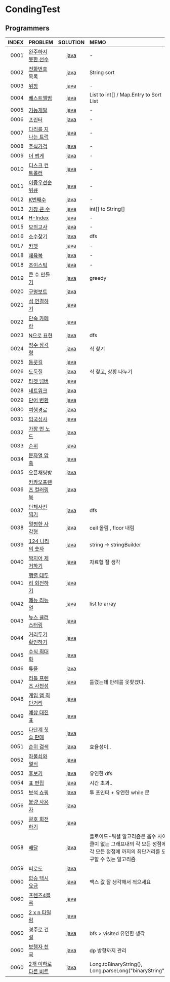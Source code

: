 # CondingTest
## Programmers

| INDEX | PROBLEM                                                                 |                                                                SOLUTION                                                                 | MEMO                                                                        |
|------:|:------------------------------------------------------------------------|:---------------------------------------------------------------------------------------------------------------------------------------:|:----------------------------------------------------------------------------|
|  0001 | [완주하지 못한 선수](https://programmers.co.kr/learn/courses/30/lessons/42576)  |                                    [java](https://programmers.co.kr/learn/courses/30/lessons/42576)                                     | -                                                                           |
|  0002 | [전화번호 목록](https://programmers.co.kr/learn/courses/30/lessons/42577)     | [java](https://github.com/wangjh789/condingTest/blob/main/src/programmers/%EC%A0%84%ED%99%94%EB%B2%88%ED%98%B8_%EB%AA%A9%EB%A1%9D.java) | String sort                                                                 |
|  0003 | [위장](https://programmers.co.kr/learn/courses/30/lessons/42578)          |                   [java](https://github.com/wangjh789/condingTest/blob/main/src/programmers/%EC%9C%84%EC%9E%A5.java)                    | -                                                                           |
|  0004 | [베스트앨범](https://programmers.co.kr/learn/courses/30/lessons/42579)       |      [java](https://github.com/wangjh789/condingTest/blob/main/src/programmers/%EB%B2%A0%EC%8A%A4%ED%8A%B8%EC%95%A8%EB%B2%94.java)      | List<Integer> to int[] / Map.Entry to Sort List                             |
|  0005 | [기능개발](https://programmers.co.kr/learn/courses/30/lessons/42586)        |                                                                [java]()                                                                 | -                                                                           |
|  0006 | [프린터](https://programmers.co.kr/learn/courses/30/lessons/42587)         |                                                                [java]()                                                                 | -                                                                           |
|  0007 | [다리를 지나는 트럭](https://programmers.co.kr/learn/courses/30/lessons/42583)  |                                                                [java]()                                                                 | -                                                                           |
|  0008 | [주식가격](https://programmers.co.kr/learn/courses/30/lessons/42584)        |                                                                [java]()                                                                 | -                                                                           |
|  0009 | [더 맵게](https://programmers.co.kr/learn/courses/30/lessons/42626)        |                                                                [java]()                                                                 | -                                                                           |
|  0010 | [디스크 컨트롤러](https://programmers.co.kr/learn/courses/30/lessons/42627)    |                                                                [java]()                                                                 | -                                                                           |
|  0011 | [이중우선순위큐](https://programmers.co.kr/learn/courses/30/lessons/42628)     |                                                                [java]()                                                                 | -                                                                           |
|  0012 | [K번째수](https://programmers.co.kr/learn/courses/30/lessons/42748)        |                                                                [java]()                                                                 | -                                                                           |
|  0013 | [가장 큰 수](https://programmers.co.kr/learn/courses/30/lessons/42746)      |                                                                [java]()                                                                 | int[] to String[]                                                           |
|  0014 | [H-Index](https://programmers.co.kr/learn/courses/30/lessons/42747)     |                                                                [java]()                                                                 | -                                                                           |
|  0015 | [모의고사](https://programmers.co.kr/learn/courses/30/lessons/42840)        |                                                                [java]()                                                                 | -                                                                           |
|  0016 | [소수찾기](https://programmers.co.kr/learn/courses/30/lessons/42839)        |                                                                [java]()                                                                 | dfs                                                                         |
|  0017 | [카펫](https://programmers.co.kr/learn/courses/30/lessons/42842)          |                                                                [java]()                                                                 | -                                                                           |
|  0018 | [체육복](https://programmers.co.kr/learn/courses/30/lessons/42862)         |                                                                [java]()                                                                 | -                                                                           |
|  0018 | [조이스틱](https://programmers.co.kr/learn/courses/30/lessons/42860)        |                                                                [java]()                                                                 | -                                                                           |
|  0019 | [큰 수 만들기](https://programmers.co.kr/learn/courses/30/lessons/42883)     |                                                                [java]()                                                                 | greedy                                                                      |
|  0020 | [구명보트](https://programmers.co.kr/learn/courses/30/lessons/42885)        |                                                                [java]()                                                                 |                                                                             |
|  0021 | [섬 연결하기](https://programmers.co.kr/learn/courses/30/lessons/42861)      |                                                                [java]()                                                                 |                                                                             |
|  0022 | [단속 카메라](https://programmers.co.kr/learn/courses/30/lessons/42884)      |                                                                [java]()                                                                 |                                                                             |
|  0023 | [N으로 표현](https://programmers.co.kr/learn/courses/30/lessons/42895)      |                                                                [java]()                                                                 | dfs                                                                         |
|  0024 | [정수 삼각형](https://programmers.co.kr/learn/courses/30/lessons/43105)      |                                                                [java]()                                                                 | 식 찾기                                                                        |
|  0025 | [등굣길](https://programmers.co.kr/learn/courses/30/lessons/42898)         |                                                                [java]()                                                                 |                                                                             |
|  0026 | [도둑질](https://programmers.co.kr/learn/courses/30/lessons/42897)         |                                                                [java]()                                                                 | 식 찾고, 상황 나누기                                                                |
|  0027 | [타겟 넘버](https://programmers.co.kr/learn/courses/30/lessons/43165)       |                                                                [java]()                                                                 |                                                                             |
|  0028 | [네트워크](https://programmers.co.kr/learn/courses/30/lessons/43162)        |                                                                [java]()                                                                 |                                                                             |
|  0029 | [단어 변환](https://programmers.co.kr/learn/courses/30/lessons/43163)       |                                                                [java]()                                                                 |                                                                             |
|  0030 | [여행경로](https://programmers.co.kr/learn/courses/30/lessons/43164)        |                                                                [java]()                                                                 |                                                                             |
|  0031 | [입국심사](https://programmers.co.kr/learn/courses/30/lessons/43238)        |                                                                [java]()                                                                 |                                                                             |
|  0032 | [가장 먼 노드](https://programmers.co.kr/learn/courses/30/lessons/49189)     |                                                                [java]()                                                                 |                                                                             |
|  0033 | [순위](https://programmers.co.kr/learn/courses/30/lessons/49191)          |                                                                [java]()                                                                 |                                                                             |
|  0034 | [문자열 압축](https://programmers.co.kr/learn/courses/30/lessons/60057)      |                                                                [java]()                                                                 |                                                                             |
|  0035 | [오픈채팅방](https://programmers.co.kr/learn/courses/30/lessons/42888)       |                                                                [java]()                                                                 |                                                                             |
|  0036 | [카카오프렌즈 컬러링북](https://programmers.co.kr/learn/courses/30/lessons/1829)  |                                                                [java]()                                                                 |                                                                             |
|  0037 | [단체사진 찍기](https://programmers.co.kr/learn/courses/30/lessons/1835)      |                                                                [java]()                                                                 | dfs                                                                         |
|  0038 | [멀쩡한 사각형](https://programmers.co.kr/learn/courses/30/lessons/62048)     |                                                                [java]()                                                                 | ceil 올림 , floor 내림                                                          |
|  0039 | [124 나라의 숫자](https://programmers.co.kr/learn/courses/30/lessons/12899)  |                                                                [java]()                                                                 | string -> stringBuilder                                                     |
|  0040 | [짝지어 제거하기](https://programmers.co.kr/learn/courses/30/lessons/12973)    |                                                                [java]()                                                                 | 자료형 잘 생각                                                                    |
|  0041 | [행렬 테두리 회전하기](https://programmers.co.kr/learn/courses/30/lessons/77485) |                                                                [java]()                                                                 |                                                                             |
|  0042 | [메뉴 리뉴얼](https://programmers.co.kr/learn/courses/30/lessons/72411)      |                                                                [java]()                                                                 | list to array                                                               |
|  0043 | [뉴스 클러스터링](https://programmers.co.kr/learn/courses/30/lessons/17677)    |                                                                [java]()                                                                 |                                                                             |
|  0044 | [거리두기 확인하기](https://programmers.co.kr/learn/courses/30/lessons/81302)   |                                                                [java]()                                                                 |                                                                             |
|  0045 | [수식 최대화](https://programmers.co.kr/learn/courses/30/lessons/67257)      |                                                                [java]()                                                                 |                                                                             |
|  0046 | [튜플](https://programmers.co.kr/learn/courses/30/lessons/64065)          |                                                                [java]()                                                                 |                                                                             |
|  0047 | [리틀 프렌즈 사천성](https://programmers.co.kr/learn/courses/30/lessons/1836)   |                                                                [java]()                                                                 | 틀렸는데 반례를 못찾겠다.                                                              |
|  0048 | [게임 맵 최단거리](https://programmers.co.kr/learn/courses/30/lessons/1844)    |                                                                [java]()                                                                 |                                                                             |
|  0049 | [예상 대진표](https://programmers.co.kr/learn/courses/30/lessons/12985)      |                                                                [java]()                                                                 |                                                                             |
|  0050 | [다단계 칫솔 판매](https://programmers.co.kr/learn/courses/30/lessons/77486)   |                                                                [java]()                                                                 |                                                                             |
|  0051 | [순위 검색](https://programmers.co.kr/learn/courses/30/lessons/72412)       |                                                                [java]()                                                                 | 효율성이..                                                                      |
|  0052 | [좌물쇠와 열쇠](https://programmers.co.kr/learn/courses/30/lessons/60059)     |                                                                [java]()                                                                 |                                                                             |
|  0053 | [후보키](https://programmers.co.kr/learn/courses/30/lessons/42890)         |                                                                [java]()                                                                 | 유연한 dfs                                                                     |
|  0054 | [표 편집](https://programmers.co.kr/learn/courses/30/lessons/81303)        |                                                                [java]()                                                                 | 시간 초과..                                                                     |
|  0055 | [보석 쇼핑](https://programmers.co.kr/learn/courses/30/lessons/67258)       |                                                                [java]()                                                                 | 투 포인터 + 유연한 while 문                                                         |
|  0056 | [불량 사용자](https://programmers.co.kr/learn/courses/30/lessons/64064)      |                                                                [java]()                                                                 ||
|  0057 | [괄호 회전하기](https://programmers.co.kr/learn/courses/30/lessons/76502)     |                                                                [java]()                                                                 ||
|  0058 | [배달](https://programmers.co.kr/learn/courses/30/lessons/12978)          |                                                                [java]()                                                                 | 플로이드-워셜 알고리즘은 음수 사이클이 없는 그래프내의 각 모든 정점에서 각 모든 정점에 까지의 최단거리를 모두 구할 수 있는 알고리즘 |
|  0059 | [피로도](https://programmers.co.kr/learn/courses/30/lessons/87946)         |                                                                [java]()                                                                 ||
|  0060 | [합승 택시 요금](https://programmers.co.kr/learn/courses/30/lessons/72413)    |                                                                [java]()                                                                 | 맥스 값 잘 생각해서 적으세요                                                            |
|  0060 | [프렌즈4블록](https://programmers.co.kr/learn/courses/30/lessons/17679)      |                                                                [java]()                                                                 |                                                                             |
|  0060 | [2 x n 타일링](https://programmers.co.kr/learn/courses/30/lessons/12900)   |                                                                [java]()                                                                 |                                                                             |
|  0060 | [경주로 건설](https://programmers.co.kr/learn/courses/30/lessons/67259)      |                                                                [java]()                                                                 | bfs >  visited 유연한 생각                                                       |
|  0060 | [보행자 천국](https://programmers.co.kr/learn/courses/30/lessons/1832)       |                                                                [java]()                                                                 | dp  방향까지 관리                                                                 |
|  0060 | [2개 이하로 다른 비트](https://programmers.co.kr/learn/courses/30/lessons/77885) |                                                                [java]()                                                                 | Long.toBinaryString(), Long.parseLong("binaryString",2)                     |



